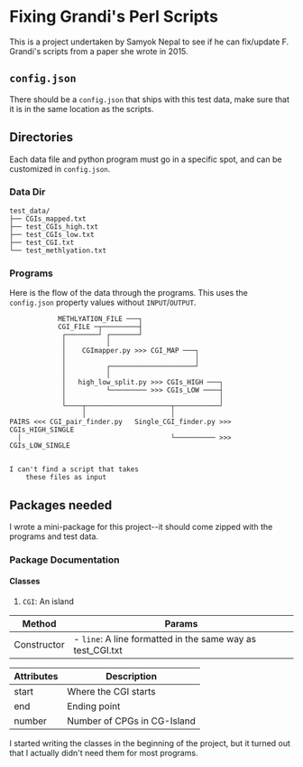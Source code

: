 # Fixing Grandi's Perl Scripts
This is a project undertaken by Samyok Nepal to see if he can fix/update F. Grandi's scripts from a paper she wrote in 2015. 
## `config.json`
There should be a `config.json` that ships with this test data, make sure that it is in the same location as the scripts. 
## Directories
Each data file and python program must go in a specific spot, and can be customized in `config.json`.
### Data Dir
    test_data/
    ├── CGIs_mapped.txt
    ├── test_CGIs_high.txt
    ├── test_CGIs_low.txt
    ├── test_CGI.txt
    └── test_methlyation.txt
    
### Programs
Here is the flow of the data through the programs. This uses the `config.json` property values without `INPUT`/`OUTPUT`.
 
                METHLYATION_FILE ───┐
                CGI_FILE ─┬─────────┤
                 ┌────────┘ ┌───────┘
                 │          │
                 │    CGImapper.py >>> CGI_MAP ───┐
                 │                                │
                 │          ┌─────────────────────┘
                 │          │
                 │   high_low_split.py >>> CGIs_HIGH ───┐
                 │          └───────── >>> CGIs_LOW ────┤
                 │                                      │
                 └────┬─────────────────────┬───────────┘
                      │                     │
    PAIRS <<< CGI_pair_finder.py   Single_CGI_finder.py >>> CGIs_HIGH_SINGLE     
      │                                     └────────── >>> CGIs_LOW_SINGLE      
                  
                                                      
    I can't find a script that takes
        these files as input
## Packages needed
I wrote a mini-package for this project--it should come zipped with the programs and test data. 
### Package Documentation
#### Classes
1. `CGI`: An island

|Method|Params|
|-----|----|
|Constructor| - `line`: A line formatted in the same way as test_CGI.txt |

|Attributes|Description|
|---|---|
|start| Where the CGI starts|
|end  | Ending point | 
|number| Number of CPGs in CG-Island|


I started writing the classes in the beginning of the project, but it turned out that I actually didn't need them for most programs.	

